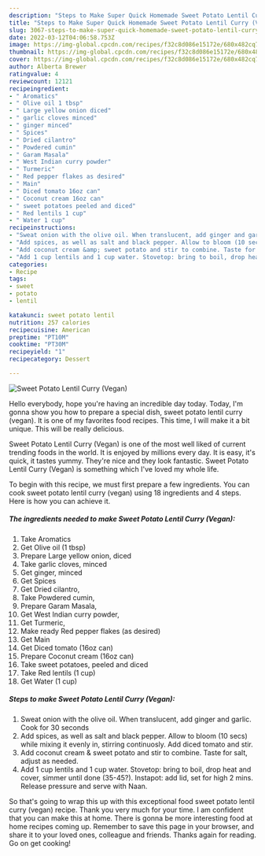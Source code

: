 ```yaml
---
description: "Steps to Make Super Quick Homemade Sweet Potato Lentil Curry (Vegan)"
title: "Steps to Make Super Quick Homemade Sweet Potato Lentil Curry (Vegan)"
slug: 3067-steps-to-make-super-quick-homemade-sweet-potato-lentil-curry-vegan
date: 2022-03-12T04:06:58.753Z
image: https://img-global.cpcdn.com/recipes/f32c8d086e15172e/680x482cq70/sweet-potato-lentil-curry-vegan-recipe-main-photo.jpg
thumbnail: https://img-global.cpcdn.com/recipes/f32c8d086e15172e/680x482cq70/sweet-potato-lentil-curry-vegan-recipe-main-photo.jpg
cover: https://img-global.cpcdn.com/recipes/f32c8d086e15172e/680x482cq70/sweet-potato-lentil-curry-vegan-recipe-main-photo.jpg
author: Alberta Brewer
ratingvalue: 4
reviewcount: 12121
recipeingredient:
- " Aromatics"
- " Olive oil 1 tbsp"
- " Large yellow onion diced"
- " garlic cloves minced"
- " ginger minced"
- " Spices"
- " Dried cilantro"
- " Powdered cumin"
- " Garam Masala"
- " West Indian curry powder"
- " Turmeric"
- " Red pepper flakes as desired"
- " Main"
- " Diced tomato 16oz can"
- " Coconut cream 16oz can"
- " sweet potatoes peeled and diced"
- " Red lentils 1 cup"
- " Water 1 cup"
recipeinstructions:
- "Sweat onion with the olive oil. When translucent, add ginger and garlic. Cook for 30 seconds"
- "Add spices, as well as salt and black pepper. Allow to bloom (10 secs) while mixing it evenly in, stirring continuosly. Add diced tomato and stir."
- "Add coconut cream &amp; sweet potato and stir to combine. Taste for salt, adjust as needed."
- "Add 1 cup lentils and 1 cup water. Stovetop: bring to boil, drop heat and cover, simmer until done (35-45?). Instapot: add lid, set for high 2 mins. Release pressure and serve with Naan."
categories:
- Recipe
tags:
- sweet
- potato
- lentil

katakunci: sweet potato lentil 
nutrition: 257 calories
recipecuisine: American
preptime: "PT10M"
cooktime: "PT30M"
recipeyield: "1"
recipecategory: Dessert

---
```



![Sweet Potato Lentil Curry (Vegan)](https://img-global.cpcdn.com/recipes/f32c8d086e15172e/680x482cq70/sweet-potato-lentil-curry-vegan-recipe-main-photo.jpg)

Hello everybody, hope you're having an incredible day today. Today, I'm gonna show you how to prepare a special dish, sweet potato lentil curry (vegan). It is one of my favorites food recipes. This time, I will make it a bit unique. This will be really delicious.



Sweet Potato Lentil Curry (Vegan) is one of the most well liked of current trending foods in the world. It is enjoyed by millions every day. It is easy, it's quick, it tastes yummy. They're nice and they look fantastic. Sweet Potato Lentil Curry (Vegan) is something which I've loved my whole life.


To begin with this recipe, we must first prepare a few ingredients. You can cook sweet potato lentil curry (vegan) using 18 ingredients and 4 steps. Here is how you can achieve it.

<!--inarticleads1-->

##### The ingredients needed to make Sweet Potato Lentil Curry (Vegan):

1. Take  Aromatics
1. Get  Olive oil (1 tbsp)
1. Prepare  Large yellow onion, diced
1. Take  garlic cloves, minced
1. Get  ginger, minced
1. Get  Spices
1. Get  Dried cilantro,
1. Take  Powdered cumin,
1. Prepare  Garam Masala,
1. Get  West Indian curry powder,
1. Get  Turmeric,
1. Make ready  Red pepper flakes (as desired)
1. Get  Main
1. Get  Diced tomato (16oz can)
1. Prepare  Coconut cream (16oz can)
1. Take  sweet potatoes, peeled and diced
1. Take  Red lentils (1 cup)
1. Get  Water (1 cup)




<!--inarticleads2-->

##### Steps to make Sweet Potato Lentil Curry (Vegan):

1. Sweat onion with the olive oil. When translucent, add ginger and garlic. Cook for 30 seconds
1. Add spices, as well as salt and black pepper. Allow to bloom (10 secs) while mixing it evenly in, stirring continuosly. Add diced tomato and stir.
1. Add coconut cream &amp; sweet potato and stir to combine. Taste for salt, adjust as needed.
1. Add 1 cup lentils and 1 cup water. Stovetop: bring to boil, drop heat and cover, simmer until done (35-45?). Instapot: add lid, set for high 2 mins. Release pressure and serve with Naan.




So that's going to wrap this up with this exceptional food sweet potato lentil curry (vegan) recipe. Thank you very much for your time. I am confident that you can make this at home. There is gonna be more interesting food at home recipes coming up. Remember to save this page in your browser, and share it to your loved ones, colleague and friends. Thanks again for reading. Go on get cooking!
